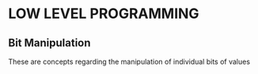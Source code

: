 # LOW LEVEL PROGRAMMING

## Bit Manipulation

These are concepts regarding the manipulation of individual bits of values
